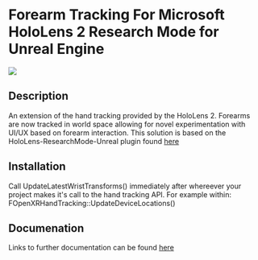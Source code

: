 # Forearm Tracking For Microsoft HoloLens 2 Research Mode for Unreal Engine

![](https://github.com/Nathan-Tran/HoloLens-ResearchMode-Unreal/blob/main/docs/images/gif.gif)

## Description

An extension of the hand tracking provided by the HoloLens 2. Forearms are now tracked in world space allowing for novel experimentation with UI/UX based on forearm interaction. This solution is based on the HoloLens-ResearchMode-Unreal plugin found [here](https://github.com/microsoft/HoloLens-ResearchMode-Unreal)

## Installation

Call UpdateLatestWristTransforms() immediately after whereever your project makes it's call to the hand tracking API. For example within: FOpenXRHandTracking::UpdateDeviceLocations()

## Documenation

Links to further documentation can be found [here](https://noneuclideangeometry.wordpress.com/)
